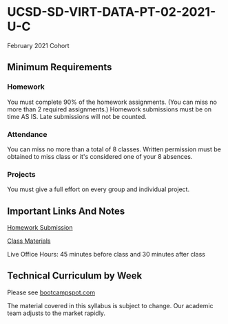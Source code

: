 # UCSD-SD-VIRT-DATA-PT-02-2021-U-C
February 2021 Cohort


## Minimum Requirements

### Homework
You must complete 90% of the homework assignments. (You can miss no more than 2 required assignments.)
Homework submissions must be on time AS IS. Late submissions will not be counted.

### Attendance
You can miss no more than a total of 8 classes.
Written permission must be obtained to miss class or it's considered one of your 8 absences.

### Projects
You must give a full effort on every group and individual project.


## Important Links And Notes
 [Homework Submission](https://www.bootcampspot.com/)
 
 [Class Materials](https://ucsd.bootcampcontent.com/UCSD-Coding-Bootcamp/ucsd-sd-virt-data-pt-02-2021-u-c)


Live Office Hours: 45 minutes before class and 30 minutes after class


## Technical Curriculum by Week
Please see [bootcampspot.com](https://www.bootcampspot.com/)

The material covered in this syllabus is subject to change. Our academic team adjusts to the market rapidly.




